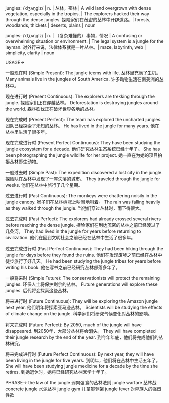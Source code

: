 jungles: /ˈdʒʌŋɡlz/ | n. | 丛林，密林 | A wild land overgrown with dense vegetation, especially in the tropics. |  The explorers hacked their way through the dense jungles. 探险家们在茂密的丛林中开辟道路。|  forests, woodlands, thickets | deserts, plains | noun

jungles: /ˈdʒʌŋɡlz/ | n. | （复杂难懂的）事物，情况 | A confusing or overwhelming situation or environment. | The legal system is a jungle for the layman. 对外行来说，法律体系就是一片丛林。| maze, labyrinth, web | simplicity, clarity | noun


USAGE->

一般现在时 (Simple Present):
The jungle teems with life.  丛林里充满了生机。
Many animals live in the jungles of South America. 许多动物生活在南美洲的丛林中。

现在进行时 (Present Continuous):
The explorers are trekking through the jungle. 探险家们正在穿越丛林。
Deforestation is destroying jungles around the world.  森林砍伐正在破坏世界各地的丛林。

现在完成时 (Present Perfect):
The team has explored the uncharted jungles.  团队已经探索了未知的丛林。
He has lived in the jungle for many years. 他在丛林里生活了很多年。

现在完成进行时 (Present Perfect Continuous):
They have been studying the jungle ecosystem for a decade.  他们研究丛林生态系统已经十年了。
She has been photographing the jungle wildlife for her project.  她一直在为她的项目拍摄丛林野生动物。

一般过去时 (Simple Past):
The expedition discovered a lost city in the jungle. 探险队在丛林中发现了一座失落的城市。
They traveled through the jungle for weeks. 他们在丛林中旅行了几个星期。


过去进行时 (Past Continuous):
The monkeys were chattering noisily in the jungle canopy. 猴子们在丛林树冠上吵闹地叫着。
The rain was falling heavily as they walked through the jungle.  当他们穿过丛林时，雨下得很大。


过去完成时 (Past Perfect):
The explorers had already crossed several rivers before reaching the dense jungle. 探险家们在到达茂密的丛林之前已经渡过了几条河。
They had lived in the jungle for years before returning to civilization.  他们在回到文明社会之前已经在丛林中生活了很多年。


过去完成进行时 (Past Perfect Continuous):
They had been hiking through the jungle for days before they found the ruins.  他们在发现废墟之前已经在丛林中徒步旅行了好几天。
He had been studying the jungle tribes for years before writing his book. 他在写书之前已经研究丛林部落多年了。


一般将来时 (Simple Future):
The conservationists will protect the remaining jungles.  环保人士将保护剩余的丛林。
Future generations will explore these jungles. 后代将会探索这些丛林。


将来进行时 (Future Continuous):
They will be exploring the Amazon jungle next year.  他们明年将探索亚马逊丛林。
Scientists will be studying the effects of climate change on the jungle. 科学家们将研究气候变化对丛林的影响。


将来完成时 (Future Perfect):
By 2050, much of the jungle will have disappeared. 到2050年，大部分丛林将会消失。
They will have completed their jungle research by the end of the year. 到今年年底，他们将完成他们的丛林研究。


将来完成进行时 (Future Perfect Continuous):
By next year, they will have been living in the jungle for five years. 到明年，他们将在丛林中生活五年了。
She will have been studying jungle medicine for a decade by the time she retires. 到她退休时，她将已经研究丛林医学十年了。


PHRASE->
the law of the jungle  弱肉强食的丛林法则
jungle warfare  丛林战
concrete jungle  水泥丛林
jungle gym  儿童攀登架
jungle fever  对异族人的强烈性欲


